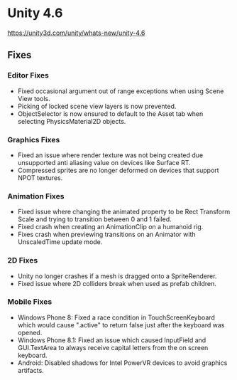 # Unity 4.6
https://unity3d.com/unity/whats-new/unity-4.6

## Fixes


### Editor Fixes
<ul>
<li>Fixed occasional argument out of range exceptions when using Scene View tools.</li>
<li>Picking of locked scene view layers is now prevented.</li>
<li>ObjectSelector is now ensured to default to the Asset tab when selecting PhysicsMaterial2D objects.</li>
</ul>

### Graphics Fixes
<ul>
<li>Fixed an issue where render texture was not being created due unsupported anti aliasing value on devices like Surface RT.</li>
<li>Compressed sprites are no longer deformed on devices that support NPOT textures.</li>
</ul>

### Animation Fixes
<ul>
<li>Fixed issue where changing the animated property to be Rect Transform Scale and trying to transition between 0 and 1 failed.</li>
<li>Fixed crash when creating an AnimationClip on a humanoid rig.</li>
<li>Fixes crash when previewing transitions on an Animator with UnscaledTime update mode.</li>
</ul>

### 2D Fixes
<ul>
<li>Unity no longer crashes if a mesh is dragged onto a SpriteRenderer.</li>
<li>Fixed issue where 2D colliders break when used as prefab children.</li>
</ul>

### Mobile Fixes
<ul>
<li>Windows Phone 8: Fixed a race condition in TouchScreenKeyboard which would cause ".active" to return false just after the keyboard was opened.</li>
<li>Windows Phone 8.1: Fixed an issue which caused InputField and GUI.TextArea to always receive capital letters from the on screen keyboard.</li>
<li>Android: Disabled shadows for Intel PowerVR devices to avoid graphics artifacts.</li>
</ul>
